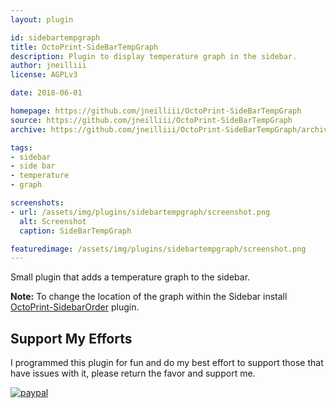 ```yaml
---
layout: plugin

id: sidebartempgraph
title: OctoPrint-SideBarTempGraph
description: Plugin to display temperature graph in the sidebar.
author: jneilliii
license: AGPLv3

date: 2018-06-01

homepage: https://github.com/jneilliii/OctoPrint-SideBarTempGraph
source: https://github.com/jneilliii/OctoPrint-SideBarTempGraph
archive: https://github.com/jneilliii/OctoPrint-SideBarTempGraph/archive/master.zip

tags:
- sidebar
- side bar
- temperature
- graph

screenshots:
- url: /assets/img/plugins/sidebartempgraph/screenshot.png
  alt: Screenshot
  caption: SideBarTempGraph

featuredimage: /assets/img/plugins/sidebartempgraph/screenshot.png
---
```

Small plugin that adds a temperature graph to the sidebar.  

**Note:** To change the location of the graph within the Sidebar install [OctoPrint-SidebarOrder](https://github.com/zoombahh/OctoPrint-SidebarOrder) plugin.

## Support My Efforts
I programmed this plugin for fun and do my best effort to support those that have issues with it, please return the favor and support me.

[![paypal](https://www.paypalobjects.com/en_US/i/btn/btn_donateCC_LG.gif)](https://paypal.me/jneilliii)